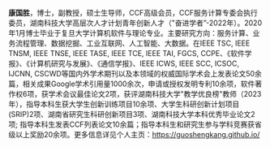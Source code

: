 **康国胜**，博士，副教授，硕士生导师，CCF高级会员，CCF服务计算专委会执行委员，湖南科技大学高层次人才计划青年创新人才（"奋进学者”-2022年）。2020年1月博士毕业于复旦大学计算机软件与理论专业。主要研究方向：服务计算、业务流程管理、数据挖掘、工业互联网、人工智能、大数据。在IEEE TSC, IEEE TNSM, IEEE TNSE, IEEE TASE, IEEE TCE, IEEE TAI, FGCS, CCPE、《软件学报》、《计算机研究与发展》、《通信学报》、IEEE ICWS, IEEE SCC, ICSOC, IJCNN, CSCWD等国内外学术期刊以及本领域的权威国际学术会上发表论文50余篇，相关成果Google学术引用量1000余次，申请或授权发明专利10余项，软件著作权6项，获学术会议最佳论文2项，获评湖南科技大学"教学优良榜"教师（2023年），指导本科生获大学生创新训练项目10余项、大学生科研创新计划项目(SRIP)2项、湖南省研究生科研创新项目3项、湖南科技大学本科优秀毕业论文2项; 指导本科生发表CCF列表论文10余篇；指导本科生和研究生参与学科竞赛获省级以上奖励20余项。更多信息详见个人主页：<https://guoshengkang.github.io/>
